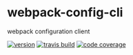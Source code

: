 # webpack-config-cli
webpack configuration client

[![version](https://img.shields.io/npm/v/webpack-config-cli.svg)](https://www.npmjs.com/package/webpack-config-cli)
[![travis build](https://img.shields.io/travis/nlarche/webpack-config-cli.svg)](https://travis-ci.org/nlarche/webpack-config-cli)
[![code coverage](https://img.shields.io/codecov/c/github/nlarche/webpack-config-cli.svg)](https://codecov.io/github/nlarche/webpack-config-cli)
